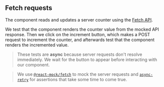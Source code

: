 ## Fetch requests

The component reads and updates a server counter using the [Fetch API](https://developer.mozilla.org/en-US/docs/Web/API/Fetch_API).

We test that the component renders the counter value from the mocked API response. Then we click on the increment button, which makes a POST request to increment the counter, and afterwards test that the component renders the incremented value.

> These tests are **async** because server requests don't resolve immediately. We wait for the button to appear before interacting with our component.

> We use [`@react-mock/fetch`](https://github.com/skidding/react-mock/tree/master/packages/fetch) to mock the server requests and [`async-retry`](https://github.com/skidding/async-retry) for assertions that take some time to come true.
